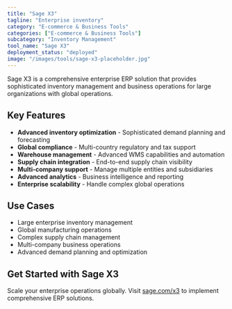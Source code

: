 ```yaml
---
title: "Sage X3"
tagline: "Enterprise inventory"
category: "E-commerce & Business Tools"
categories: ["E-commerce & Business Tools"]
subcategory: "Inventory Management"
tool_name: "Sage X3"
deployment_status: "deployed"
image: "/images/tools/sage-x3-placeholder.jpg"
---
```

Sage X3 is a comprehensive enterprise ERP solution that provides sophisticated inventory management and business operations for large organizations with global operations.

## Key Features

- **Advanced inventory optimization** - Sophisticated demand planning and forecasting
- **Global compliance** - Multi-country regulatory and tax support
- **Warehouse management** - Advanced WMS capabilities and automation
- **Supply chain integration** - End-to-end supply chain visibility
- **Multi-company support** - Manage multiple entities and subsidiaries
- **Advanced analytics** - Business intelligence and reporting
- **Enterprise scalability** - Handle complex global operations

## Use Cases

- Large enterprise inventory management
- Global manufacturing operations
- Complex supply chain management
- Multi-company business operations
- Advanced demand planning and optimization

## Get Started with Sage X3

Scale your enterprise operations globally. Visit [sage.com/x3](https://www.sage.com/x3) to implement comprehensive ERP solutions.